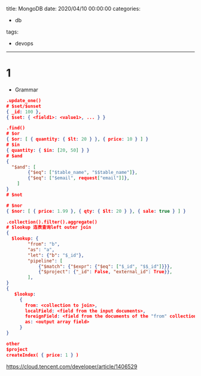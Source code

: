 title: MongoDB
date: 2020/04/10 00:00:00
categories:

 - db

tags:
 - devops 



---

# 1

* Grammar 

```json
.update_one()
# $set/$unset
{ _id: 100 },
{ $set: { <field1>: <value1>, ... } }

.find()
# $or 
{ $or: [ { quantity: { $lt: 20 } }, { price: 10 } ] } 
# $in
{ quantity: { $in: [20, 50] } }
# $and
{
  "$and": [
		{"$eq": ["$table_name", "$$table_name"]},
		{"$eq": ["$email", request["email"]]},
	]
}
# $not

# $nor
{ $nor: [ { price: 1.99 }, { qty: { $lt: 20 } }, { sale: true } ] }

.collection().filter().aggregate()
# $lookup 连表查询left outer join 
{
  $lookup: {
		"from": "b",
		"as": "a",
		"let": {"b": "$_id"},
		"pipeline": [
			{"$match": {"$expr": {"$eq": ["$_id", "$$_id"]}}},
			{"$project": {"_id": False, "external_id": True}},
		],
}
{
   $lookup:
     {
       from: <collection to join>,
       localField: <field from the input documents>,
       foreignField: <field from the documents of the "from" collection>,
       as: <output array field>
     }
}

other
$project
createIndex( { price: 1 } )


```

https://cloud.tencent.com/developer/article/1406529